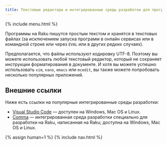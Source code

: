 ```yaml
---
title: Текстовые редакторы и интегрированные среды разработки для программирования на Raku
---
```


{% include menu.html %}

Программы на Raku пишутся простым текстом и хранятся в текстовых файлах (за исключением
запуска программ в онлайн сервисах или в командной строке или через `EVAL` или в
других редких случаях).

Предполагается, что файлы используют кодировку UTF-8. Поэтому вы можете использовать
любой текстовый редактор, который не сохраняет инструкции форматирования в документе.
И хотя вы можете успешно использовать `vim`, `nano`, `emacs` или `mcedit`, вы также
можете попробовать несколько популярных приложений.

## Внешние ссылки

Ниже есть ссылки на популярные интегрированные среды разработки:

* [Visual Studio Code](https://code.visualstudio.com/) — доступен на Windows, Mac OS и Linux.
* [Comma](https://commaide.com) — интегрированная среда разработки специально для
  разработки на Raku, написанная на Raku; доступна на Windows, Mac OS и Linux.

{% assign human=1 %}
{% include nav.html %}
